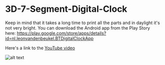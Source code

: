 # 3D-7-Segment-Digital-Clock

Keep in mind that it takes a long time to print all the parts and in daylight it's not very bright.
You can download the Android app from the Play Story here: https://play.google.com/store/apps/details?id=nl.leonvandenbeukel.BTDigitalClockApp

Here's a link to the [YouTube video](https://youtu.be/QDYH36tWzoY)

![alt text](https://github.com/leonvandenbeukel/3D-7-Segment-Digital-Clock/blob/master/Schema.png)
